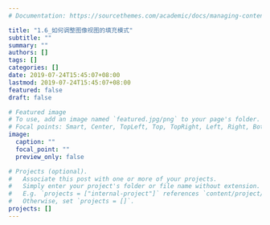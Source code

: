 ```yaml
---
# Documentation: https://sourcethemes.com/academic/docs/managing-content/

title: "1.6_如何调整图像视图的填充模式"
subtitle: ""
summary: ""
authors: []
tags: []
categories: []
date: 2019-07-24T15:45:07+08:00
lastmod: 2019-07-24T15:45:07+08:00
featured: false
draft: false

# Featured image
# To use, add an image named `featured.jpg/png` to your page's folder.
# Focal points: Smart, Center, TopLeft, Top, TopRight, Left, Right, BottomLeft, Bottom, BottomRight.
image:
  caption: ""
  focal_point: ""
  preview_only: false

# Projects (optional).
#   Associate this post with one or more of your projects.
#   Simply enter your project's folder or file name without extension.
#   E.g. `projects = ["internal-project"]` references `content/project/deep-learning/index.md`.
#   Otherwise, set `projects = []`.
projects: []
---
```

